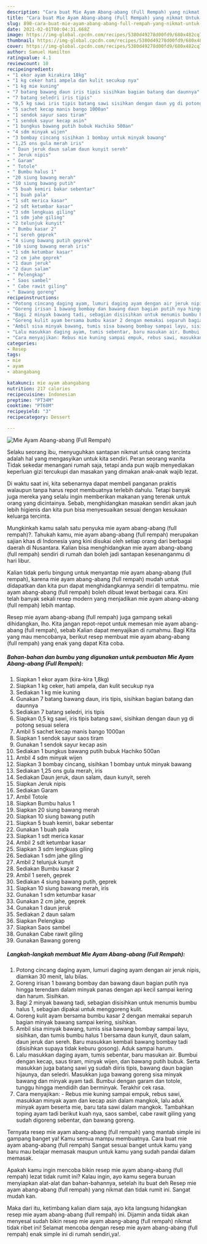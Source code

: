 ```yaml
---
description: "Cara buat Mie Ayam Abang-abang (Full Rempah) yang nikmat Untuk Jualan"
title: "Cara buat Mie Ayam Abang-abang (Full Rempah) yang nikmat Untuk Jualan"
slug: 890-cara-buat-mie-ayam-abang-abang-full-rempah-yang-nikmat-untuk-jualan
date: 2021-02-01T00:04:31.668Z
image: https://img-global.cpcdn.com/recipes/5380d49278d00fd9/680x482cq70/mie-ayam-abang-abang-full-rempah-foto-resep-utama.jpg
thumbnail: https://img-global.cpcdn.com/recipes/5380d49278d00fd9/680x482cq70/mie-ayam-abang-abang-full-rempah-foto-resep-utama.jpg
cover: https://img-global.cpcdn.com/recipes/5380d49278d00fd9/680x482cq70/mie-ayam-abang-abang-full-rempah-foto-resep-utama.jpg
author: Samuel Hamilton
ratingvalue: 4.1
reviewcount: 10
recipeingredient:
- "1 ekor ayam kirakira 18kg"
- "1 kg ceker hati ampela dan kulit secukup nya"
- "1 kg mie kuning"
- "7 batang bawang daun iris tipis sisihkan bagian batang dan daunnya"
- "7 batang seledri iris tipis"
- "0,5 kg sawi iris tipis batang sawi sisihkan dengan daun yg di potong sesuai selera"
- "5 sachet kecap manis bango 1000an"
- "1 sendok sayur saos tiram"
- "1 sendok sayur kecap asin"
- "1 bungkus bawang putih bubuk Hachiko 500an"
- "4 sdm minyak wijen"
- "3 bombay cincang sisihkan 1 bombay untuk minyak bawang"
- "1,25 ons gula merah iris"
- " Daun jeruk daun salam daun kunyit sereh"
- " Jeruk nipis"
- " Garam"
- " Totole"
- " Bumbu halus 1"
- "20 siung bawang merah"
- "10 siung bawang putih"
- "5 buah kemiri bakar sebentar"
- "1 buah pala"
- "1 sdt merica kasar"
- "2 sdt ketumbar kasar"
- "3 sdm lengkuas giling"
- "1 sdm jahe giling"
- "2 telunjuk kunyit"
- " Bumbu kasar 2"
- "1 sereh geprek"
- "4 siung bawang putih geprek"
- "10 siung bawang merah iris"
- "1 sdm ketumbar kasar"
- "2 cm jahe geprek"
- "1 daun jeruk"
- "2 daun salam"
- " Pelengkap"
- " Saos sambel"
- " Cabe rawit giling"
- " Bawang goreng"
recipeinstructions:
- "Potong cincang daging ayam, lumuri daging ayam dengan air jeruk nipis, diamkan 30 menit, lalu bilas."
- "Goreng irisan 1 bawang bombay dan bawang daun bagian putih nya hingga terendam dalam minyak panas dengan api kecil sampai kering dan harum. Sisihkan."
- "Bagi 2 minyak bawang tadi, sebagian disisihkan untuk menumis bumbu halus 1, sebagian dipakai untuk menggoreng kulit."
- "Goreng kulit ayam bersama bumbu kasar 2 dengan memakai separuh bagian minyak bawang sampai kering, sisihkan."
- "Ambil sisa minyak bawang, tumis sisa bawang bombay sampai layu, sisihkan, dan tumis bumbu halus 1 bersama daun kunyit, daun salam, daun jeruk dan sereh. Baru masukkan kembali bawang bombay tadi (disisihkan supaya tidak keburu gosong). Aduk sampai harum."
- "Lalu masukkan daging ayam, tumis sebentar, baru masukan air. Bumbui dengan kecap, saus tiram, minyak wijen, dan bawang putih bubuk. Serta masukkan juga batang sawi yg sudah diiris tipis, bawang daun bagian hijaunya, dan seledri. Masukkan juga bawang goreng sisa minyak bawang dan minyak ayam tadi. Bumbui dengan garam dan totole, tunggu hingga mendidih dan berminyak. Terakhir cek rasa."
- "Cara menyajikan: Rebus mie kuning sampai empuk, rebus sawi, masukkan minyak ayam dan kecap asin dalam mangkok, lalu aduk minyak ayam beserta mie, baru tata sawi dalam mangkok. Tambahkan toping ayam tadi berikut kuah nya, saos sambel, cabe rawit giling yang sudah digoreng sebentar, dan bawang goreng."
categories:
- Resep
tags:
- mie
- ayam
- abangabang

katakunci: mie ayam abangabang 
nutrition: 217 calories
recipecuisine: Indonesian
preptime: "PT34M"
cooktime: "PT60M"
recipeyield: "3"
recipecategory: Dessert

---
```



![Mie Ayam Abang-abang (Full Rempah)](https://img-global.cpcdn.com/recipes/5380d49278d00fd9/680x482cq70/mie-ayam-abang-abang-full-rempah-foto-resep-utama.jpg)

Selaku seorang ibu, menyuguhkan santapan nikmat untuk orang tercinta adalah hal yang mengasyikan untuk kita sendiri. Peran seorang  wanita Tidak sekedar menangani rumah saja, tetapi anda pun wajib menyediakan keperluan gizi tercukupi dan masakan yang dimakan anak-anak wajib lezat.

Di waktu  saat ini, kita sebenarnya dapat membeli panganan praktis walaupun tanpa harus repot membuatnya terlebih dahulu. Tetapi banyak juga mereka yang selalu ingin memberikan makanan yang terenak untuk orang yang dicintainya. Sebab, menghidangkan masakan sendiri akan jauh lebih higienis dan kita pun bisa menyesuaikan sesuai dengan kesukaan keluarga tercinta. 



Mungkinkah kamu salah satu penyuka mie ayam abang-abang (full rempah)?. Tahukah kamu, mie ayam abang-abang (full rempah) merupakan sajian khas di Indonesia yang kini disukai oleh setiap orang dari berbagai daerah di Nusantara. Kalian bisa menghidangkan mie ayam abang-abang (full rempah) sendiri di rumah dan boleh jadi santapan kesenanganmu di hari libur.

Kalian tidak perlu bingung untuk menyantap mie ayam abang-abang (full rempah), karena mie ayam abang-abang (full rempah) mudah untuk didapatkan dan kita pun dapat menghidangkannya sendiri di tempatmu. mie ayam abang-abang (full rempah) boleh dibuat lewat berbagai cara. Kini telah banyak sekali resep modern yang menjadikan mie ayam abang-abang (full rempah) lebih mantap.

Resep mie ayam abang-abang (full rempah) juga gampang sekali dihidangkan, lho. Kita jangan repot-repot untuk memesan mie ayam abang-abang (full rempah), sebab Kalian dapat menyajikan di rumahmu. Bagi Kita yang mau mencobanya, berikut resep membuat mie ayam abang-abang (full rempah) yang enak yang dapat Kita coba.

<!--inarticleads1-->

##### Bahan-bahan dan bumbu yang digunakan untuk pembuatan Mie Ayam Abang-abang (Full Rempah):

1. Siapkan 1 ekor ayam (kira-kira 1,8kg)
1. Siapkan 1 kg ceker, hati ampela, dan kulit secukup nya
1. Sediakan 1 kg mie kuning
1. Gunakan 7 batang bawang daun, iris tipis, sisihkan bagian batang dan daunnya
1. Sediakan 7 batang seledri, iris tipis
1. Siapkan 0,5 kg sawi, iris tipis batang sawi, sisihkan dengan daun yg di potong sesuai selera
1. Ambil 5 sachet kecap manis bango 1000an
1. Siapkan 1 sendok sayur saos tiram
1. Gunakan 1 sendok sayur kecap asin
1. Sediakan 1 bungkus bawang putih bubuk Hachiko 500an
1. Ambil 4 sdm minyak wijen
1. Siapkan 3 bombay cincang, sisihkan 1 bombay untuk minyak bawang
1. Sediakan 1,25 ons gula merah, iris
1. Sediakan  Daun jeruk, daun salam, daun kunyit, sereh
1. Siapkan  Jeruk nipis
1. Sediakan  Garam
1. Ambil  Totole
1. Siapkan  Bumbu halus 1
1. Siapkan 20 siung bawang merah
1. Siapkan 10 siung bawang putih
1. Siapkan 5 buah kemiri, bakar sebentar
1. Gunakan 1 buah pala
1. Siapkan 1 sdt merica kasar
1. Ambil 2 sdt ketumbar kasar
1. Siapkan 3 sdm lengkuas giling
1. Sediakan 1 sdm jahe giling
1. Ambil 2 telunjuk kunyit
1. Sediakan  Bumbu kasar 2
1. Ambil 1 sereh, geprek
1. Sediakan 4 siung bawang putih, geprek
1. Siapkan 10 siung bawang merah, iris
1. Gunakan 1 sdm ketumbar kasar
1. Gunakan 2 cm jahe, geprek
1. Gunakan 1 daun jeruk
1. Sediakan 2 daun salam
1. Siapkan  Pelengkap
1. Siapkan  Saos sambel
1. Gunakan  Cabe rawit giling
1. Gunakan  Bawang goreng




<!--inarticleads2-->

##### Langkah-langkah membuat Mie Ayam Abang-abang (Full Rempah):

1. Potong cincang daging ayam, lumuri daging ayam dengan air jeruk nipis, diamkan 30 menit, lalu bilas.
1. Goreng irisan 1 bawang bombay dan bawang daun bagian putih nya hingga terendam dalam minyak panas dengan api kecil sampai kering dan harum. Sisihkan.
1. Bagi 2 minyak bawang tadi, sebagian disisihkan untuk menumis bumbu halus 1, sebagian dipakai untuk menggoreng kulit.
1. Goreng kulit ayam bersama bumbu kasar 2 dengan memakai separuh bagian minyak bawang sampai kering, sisihkan.
1. Ambil sisa minyak bawang, tumis sisa bawang bombay sampai layu, sisihkan, dan tumis bumbu halus 1 bersama daun kunyit, daun salam, daun jeruk dan sereh. Baru masukkan kembali bawang bombay tadi (disisihkan supaya tidak keburu gosong). Aduk sampai harum.
1. Lalu masukkan daging ayam, tumis sebentar, baru masukan air. Bumbui dengan kecap, saus tiram, minyak wijen, dan bawang putih bubuk. Serta masukkan juga batang sawi yg sudah diiris tipis, bawang daun bagian hijaunya, dan seledri. Masukkan juga bawang goreng sisa minyak bawang dan minyak ayam tadi. Bumbui dengan garam dan totole, tunggu hingga mendidih dan berminyak. Terakhir cek rasa.
1. Cara menyajikan: - Rebus mie kuning sampai empuk, rebus sawi, masukkan minyak ayam dan kecap asin dalam mangkok, lalu aduk minyak ayam beserta mie, baru tata sawi dalam mangkok. Tambahkan toping ayam tadi berikut kuah nya, saos sambel, cabe rawit giling yang sudah digoreng sebentar, dan bawang goreng.




Ternyata resep mie ayam abang-abang (full rempah) yang mantab simple ini gampang banget ya! Kamu semua mampu membuatnya. Cara buat mie ayam abang-abang (full rempah) Sangat sesuai banget untuk kamu yang baru mau belajar memasak maupun untuk kamu yang sudah pandai dalam memasak.

Apakah kamu ingin mencoba bikin resep mie ayam abang-abang (full rempah) lezat tidak rumit ini? Kalau ingin, ayo kamu segera buruan menyiapkan alat-alat dan bahan-bahannya, setelah itu buat deh Resep mie ayam abang-abang (full rempah) yang nikmat dan tidak rumit ini. Sangat mudah kan. 

Maka dari itu, ketimbang kalian diam saja, ayo kita langsung hidangkan resep mie ayam abang-abang (full rempah) ini. Dijamin anda tiidak akan menyesal sudah bikin resep mie ayam abang-abang (full rempah) nikmat tidak ribet ini! Selamat mencoba dengan resep mie ayam abang-abang (full rempah) enak simple ini di rumah sendiri,ya!.

